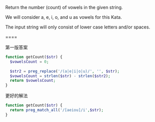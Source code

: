 Return the number (count) of vowels in the given string.

We will consider a, e, i, o, and u as vowels for this Kata.

The input string will only consist of lower case letters and/or spaces.

====

第一版答案

```php
function getCount($str) {
  $vowelsCount = 0;
  
  $str2 = preg_replace('/(a|e|i|o|u)/', '', $str);
  $vowelsCount = strlen($str) - strlen($str2);
  return $vowelsCount;
}
```

更好的解法

```php
function getCount($str) {
  return preg_match_all('/[aeiou]/i',$str);
}
```
